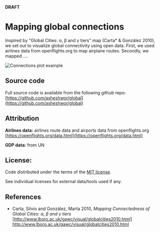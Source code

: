 **DRAFT**

# Mapping global connections

Inspired by "Global Cities: α, β and γ tiers" map (Carta* & González 2010), we set out to visualize global connectivity using open data. First, we used airlines data from openflights.org to map airplane routes. Secondly, we mapped ....

![Connections plot example](plots/chart01.png)

## Source code

Full source code is available from the following github repo: [https://github.com/asheshwor/global](https://github.com/asheshwor/global)

## Attribution

**Airlines data:** airlines route data and airports data from openflights.org [https://openflights.org/data.html](https://openflights.org/data.html)

 **GDP data:** from UN

## License:

Code distributed under the terms of the [MIT license](https://github.com/asheshwor/global/blob/master/LICENSE).

See individual licenses for external data/tools used if any.

## References

*  Carta, Silvio and González, Marta 2010, _Mapping Connectedness of Global Cities: α, β and γ tiers_ [http://www.lboro.ac.uk/gawc/visual/globalcities2010.html] http://www.lboro.ac.uk/gawc/visual/globalcities2010.html
